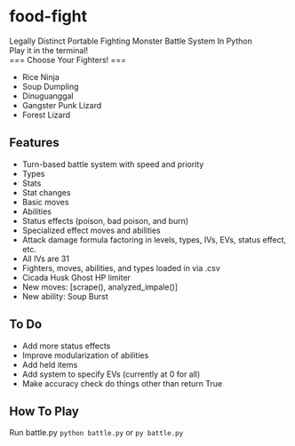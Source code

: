 # food-fight
Legally Distinct Portable Fighting Monster Battle System In Python
<br>
Play it in the terminal!
<br>
=== Choose Your Fighters! ===
<br>
- Rice Ninja
- Soup Dumpling
- Dinuguanggal
- Gangster Punk Lizard
- Forest Lizard

## Features ##
- Turn-based battle system with speed and priority
- Types
- Stats
- Stat changes
- Basic moves
- Abilities
- Status effects (poison, bad poison, and burn)
- Specialized effect moves and abilities
- Attack damage formula factoring in levels, types, IVs, EVs, status effect, etc.
- All IVs are 31
- Fighters, moves, abilities, and types loaded in via .csv
- Cicada Husk Ghost HP limiter
- New moves: [scrape(), analyzed_impale()]
- New ability: Soup Burst

## To Do ##
- Add more status effects
- Improve modularization of abilities
- Add held items
- Add system to specify EVs (currently at 0 for all)
- Make accuracy check do things other than return True


## How To Play ##
Run battle.py
`python battle.py`
or
`py battle.py`